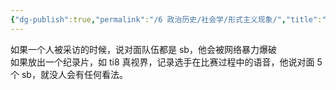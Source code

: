 ```yaml
---
{"dg-publish":true,"permalink":"/6 政治历史/社会学/形式主义现象/","title":"形式主义现象"}
---
```



如果一个人被采访的时候，说对面队伍都是 sb，他会被网络暴力爆破  
如果放出一个纪录片，如 ti8 真视界，记录选手在比赛过程中的语音，他说对面 5 个 sb，就没人会有任何看法。
